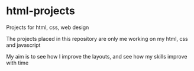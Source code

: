 # html-projects
Projects for html, css, web design

The projects placed in this repository are
only me working on my html, css and javascript 

My aim is to see how I improve the layouts,
and see how my skills improve with time

